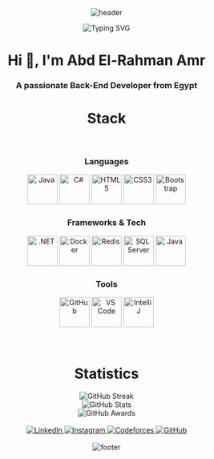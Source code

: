 <!-- HEADER -->
<div align="center" width="100">
  <img src="https://capsule-render.vercel.app/api?color=0:1408d0,50:0860d0,100:08c4d0&height=250&section=header&text=Abd%20El-Rahman%20Amr&fontSize=30&type=waving&fontColor=fefefe&&animation=fadeIn"
  alt="header"/>
</div>

<!-- TYPING ANIMATION -->
<p align="center">
  <img src="https://readme-typing-svg.herokuapp.com?font=Fira+Code&size=24&duration=3000&pause=1000&color=2D9CDB&center=true&vCenter=true&width=500&lines=Hi+%F0%9F%91%8B%2C+I'm+Abd+El-Rahman+Amr;Back-End+Developer+From+Egypt;Always+Learning+New+Tech!" alt="Typing SVG" />
</p>

<h1 align="center">Hi 👋, I'm Abd El-Rahman Amr</h1>
<h3 align="center">A passionate Back-End Developer from Egypt</h3>

<!-- STACK -->
<div align="center" width="100">
  <h1>Stack</h1>

  <!-- Languages -->
  </br>
  <h3>Languages</h3>
  <img src="https://cdn.jsdelivr.net/gh/devicons/devicon@latest/icons/java/java-original-wordmark.svg" width="60px" alt="Java">
  <img src="https://cdn.jsdelivr.net/gh/devicons/devicon@latest/icons/csharp/csharp-original.svg" width="60px" alt="C#">
  <img src="https://cdn.jsdelivr.net/gh/devicons/devicon@latest/icons/html5/html5-original-wordmark.svg" width="60px" alt="HTML5">
  <img src="https://cdn.jsdelivr.net/gh/devicons/devicon@latest/icons/css3/css3-original-wordmark.svg" width="60px" alt="CSS3">
  <img src="https://cdn.jsdelivr.net/gh/devicons/devicon@latest/icons/bootstrap/bootstrap-plain-wordmark.svg" width="60px" alt="Bootstrap">

  <!-- Frameworks -->
  </br>
  <h3>Frameworks & Tech</h3>
  <img src="https://cdn.jsdelivr.net/gh/devicons/devicon@latest/icons/dot-net/dot-net-original-wordmark.svg" width="60px" alt=".NET">
  <img src="https://cdn.jsdelivr.net/gh/devicons/devicon@latest/icons/docker/docker-original-wordmark.svg" width="60px" alt="Docker">
  <img src="https://cdn.jsdelivr.net/gh/devicons/devicon@latest/icons/redis/redis-original-wordmark.svg" width="60px" alt="Redis">
  <img src="https://www.svgrepo.com/show/303229/microsoft-sql-server-logo.svg" width="60px" alt="SQL Server">
  <img src="https://cdn.jsdelivr.net/gh/devicons/devicon@latest/icons/java/java-original.svg" width="60px" alt="Java">

  <!-- Tools -->
  </br>
  <h3>Tools</h3>
  <img src="https://cdn.jsdelivr.net/gh/devicons/devicon@latest/icons/github/github-original-wordmark.svg" width="60px" alt="GitHub">
  <img src="https://cdn.jsdelivr.net/gh/devicons/devicon@latest/icons/vscode/vscode-original-wordmark.svg" width="60px" alt="VS Code">
  <img src="https://upload.wikimedia.org/wikipedia/commons/thumb/9/9c/IntelliJ_IDEA_Icon.svg/512px-IntelliJ_IDEA_Icon.svg.png" width="60px" alt="IntelliJ">
</div>

</br>
</br>

<!-- STATS -->
<div align="center" width="100">
  <h1>Statistics</h1>
  <img src="https://github-readme-streak-stats.herokuapp.com?user=abdo-amr10&theme=tokyonight&hide_border=true&date_format=%5BY%20%5DM%20j&background=FFFFFF&currStreakNum=71A5FD&currStreakLabel=71A5FD&dates=61D9E1" alt="GitHub Streak">
  </br>
  <img src="https://github-readme-stats.vercel.app/api?username=abdo-amr10&include_all_commits=true&count_private=true&show_icons=true&line_height=20&title_color=71A5FD&icon_color=71A5FD&text_color=71A5FD&bg_color=ffffff&hide=stars" alt="GitHub Stats">
  </br>
  <img src="https://github-profile-trophy.vercel.app/?username=abdo-amr10&margin-w=15&margin-h=15&no-bg=true&no-frame=true" alt="GitHub Awards">
</div>

</br>

<!-- LINKS -->
<div align="center">
  <a href="https://www.linkedin.com/in/abd-el-rahman-amr-3b0a09286">
    <img src="https://img.shields.io/badge/LinkedIn--_.svg?style=social&logo=linkedin" alt="LinkedIn">
  </a>
  <a href="https://www.instagram.com/abdo__amr">
    <img src="https://img.shields.io/badge/Instagram--_.svg?style=social&logo=instagram" alt="Instagram">
  </a>
  <a href="https://codeforces.com/profile/abdo__amr">
    <img src="https://img.shields.io/badge/Codeforces--_.svg?style=social&logo=codeforces" alt="Codeforces">
  </a>
  <a href="https://github.com/abdo-amr10">
    <img src="https://img.shields.io/badge/GitHub--_.svg?style=social&logo=github" alt="GitHub">
  </a>
</div>

<!-- FOOTER -->
<div align="center" width="100">
  <br />
  <img src="https://capsule-render.vercel.app/api?color=0:1408d0,50:0860d0,100:08c4d0&height=100&section=footer&fontSize=30&type=waving&fontColor=fefefe" alt="footer" />
</div>
